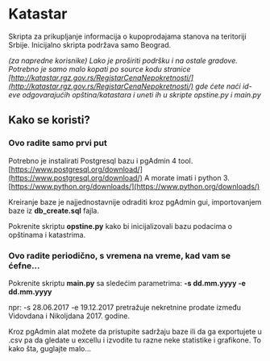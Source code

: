 # Katastar
Skripta za prikupljanje informacija o kupoprodajama stanova na teritoriji Srbije.
Inicijalno skripta podržava samo Beograd.

*(za napredne korisnike) Lako je proširiti podršku i na ostale gradove. Potrebno je samo malo kopati po source kodu stranice [http://katastar.rgz.gov.rs/RegistarCenaNepokretnosti/](http://katastar.rgz.gov.rs/RegistarCenaNepokretnosti/) gde ćete naći id-eve odgovarajućih opština/katastara i uneti ih u skripte opstine.py i main.py*

## Kako se koristi?
### Ovo radite samo prvi put
Potrebno je instalirati Postgresql bazu i pgAdmin 4 tool. [https://www.postgresql.org/download/](https://www.postgresql.org/download/)
A morate imati i python 3. [https://www.python.org/downloads/](https://www.python.org/downloads/)

Kreiranje baze je najjednostavnije odraditi kroz pgAdmin gui, importovanjem baze iz **db_create.sql** fajla.

Pokrenite skriptu **opstine.py** kako bi inicijalizovali bazu podacima o opštinama i katastrima.
### Ovo radite periodično, s vremena na vreme, kad vam se ćefne...
Pokrenite skriptu **main.py** sa sledećim parametrima:
**-s dd.mm.yyyy -e dd.mm.yyyy**

npr: -s 28.06.2017 -e 19.12.2017 pretražuje nekretnine prodate između Vidovdana i Nikoljdana 2017. godine.

Kroz pgAdmin alat možete da pristupite sadržaju baze ili da ga exportujete u .csv pa da gledate u excellu i izvodite tu razne neke statistike i grafikone. To kako šta, guglajte malo...

